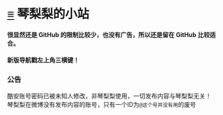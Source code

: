 # [≡][] 琴梨梨的小站
#### 很显然还是 GitHub 的限制比较少，也没有广告，所以还是留在 GitHub 比较适合。   
#### 新版导航戳左上角三横键！  
  
  
  
### 公告  
酷安账号密码已被未知人修改，非琴梨梨使用，一切发布内容与琴梨梨无关！  
琴梨梨在微博没有发布内容的账号，只有一个ID为`@这个号并没有用`的废号  
  



















[≡]: Guide.md

